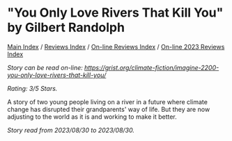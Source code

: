 # "You Only Love Rivers That Kill You" by Gilbert Randolph

[Main Index](../../../README.md) / [Reviews Index](../../README.md) / [On-line Reviews Index](../README.md) / [On-line 2023 Reviews Index](README.md)

*Story can be read on-line: <https://grist.org/climate-fiction/imagine-2200-you-only-love-rivers-that-kill-you/>*

*Rating: 3/5 Stars.*

A story of two young people living on a river in a future where climate change has disrupted their grandparents' way of life. But they are now adjusting to the world as it is and working to make it better.

*Story read from 2023/08/30 to 2023/08/30.*
